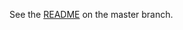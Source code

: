 See the [README](https://github.com/PublicVar/gulp-samples/blob/master/README.md) on the master branch.
